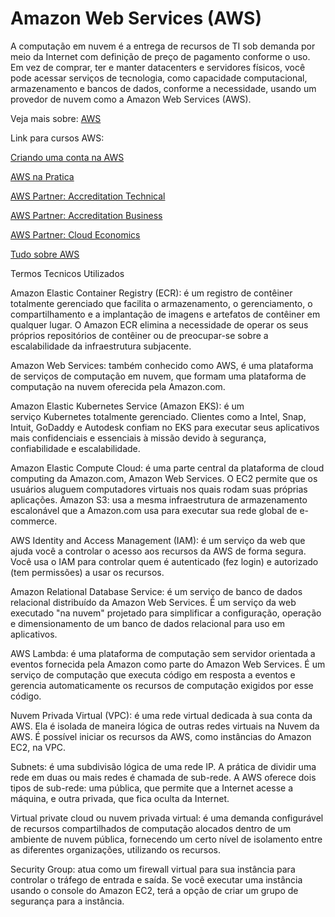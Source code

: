 # Amazon Web Services (AWS)

A computação em nuvem é a entrega de recursos de TI sob demanda por meio da Internet com definição de preço de pagamento conforme o uso. Em vez de comprar, ter e manter datacenters e servidores físicos, você pode acessar serviços de tecnologia, como capacidade computacional, armazenamento e bancos de dados, conforme a necessidade, usando um provedor de nuvem como a Amazon Web Services (AWS).

Veja mais sobre:
[AWS](https://aws.amazon.com/pt/what-is-cloud-computing/)

Link para cursos AWS: 

[Criando uma conta na AWS](https://www.youtube.com/watch?v=YNDKx-qFRmE&list=PLWMAkZq0y_ZMQyoztoxwwD3QBsyNbZKL9&index=1) 

[AWS na Pratica](https://academy.estabil.is/courses/aws-na-pratica)

[AWS Partner: Accreditation Technical](https://www.aws.training/Details/Curriculum?id=51603)

[AWS Partner: Accreditation Business](https://www.aws.training/Details/Curriculum?id=38114)

[AWS Partner: Cloud Economics](https://www.aws.training/Details/eLearning?id=36904)

[Tudo sobre AWS](https://www.youtube.com/watch?v=lOOhoC_DvwE) 

Termos Tecnicos Utilizados

Amazon Elastic Container Registry (ECR): é um registro de contêiner totalmente gerenciado que facilita o armazenamento, o gerenciamento, o compartilhamento e a implantação de imagens e artefatos de contêiner em qualquer lugar. O Amazon ECR elimina a necessidade de operar os seus próprios repositórios de contêiner ou de preocupar-se sobre a escalabilidade da infraestrutura subjacente. 

Amazon Web Services: também conhecido como AWS, é uma plataforma de serviços de computação em nuvem, que formam uma plataforma de computação na nuvem oferecida pela Amazon.com. 

Amazon Elastic Kubernetes Service (Amazon EKS): é um serviço Kubernetes totalmente gerenciado. Clientes como a Intel, Snap, Intuit, GoDaddy e Autodesk confiam no EKS para executar seus aplicativos mais confidenciais e essenciais à missão devido à segurança, confiabilidade e escalabilidade. 

Amazon Elastic Compute Cloud: é uma parte central da plataforma de cloud computing da Amazon.com, Amazon Web Services. O EC2 permite que os usuários aluguem computadores virtuais nos quais rodam suas próprias aplicações.
Amazon S3: usa a mesma infraestrutura de armazenamento escalonável que a Amazon.com usa para executar sua rede global de e-commerce.

AWS Identity and Access Management (IAM): é um serviço da web que ajuda você a controlar o acesso aos recursos da AWS de forma segura. Você usa o IAM para controlar quem é autenticado (fez login) e autorizado (tem permissões) a usar os recursos.

Amazon Relational Database Service: é um serviço de banco de dados relacional distribuído da Amazon Web Services. É um serviço da web executado "na nuvem" projetado para simplificar a configuração, operação e dimensionamento de um banco de dados relacional para uso em aplicativos.

AWS Lambda: é uma plataforma de computação sem servidor orientada a eventos fornecida pela Amazon como parte do Amazon Web Services. É um serviço de computação que executa código em resposta a eventos e gerencia automaticamente os recursos de computação exigidos por esse código.

Nuvem Privada Virtual (VPC): é uma rede virtual dedicada à sua conta da AWS. Ela é isolada de maneira lógica de outras redes virtuais na Nuvem da AWS. É possível iniciar os recursos da AWS, como instâncias do Amazon EC2, na VPC.

Subnets: é uma subdivisão lógica de uma rede IP. A prática de dividir uma rede em duas ou mais redes é chamada de sub-rede. A AWS oferece dois tipos de sub-rede: uma pública, que permite que a Internet acesse a máquina, e outra privada, que fica oculta da Internet.

Virtual private cloud ou nuvem privada virtual: é uma demanda configurável de recursos compartilhados de computação alocados dentro de um ambiente de nuvem pública, fornecendo um certo nível de isolamento entre as diferentes organizações, utilizando os recursos. 

Security Group: atua como um firewall virtual para sua instância para controlar o tráfego de entrada e saída. Se você executar uma instância usando o console do Amazon EC2, terá a opção de criar um grupo de segurança para a instância.
